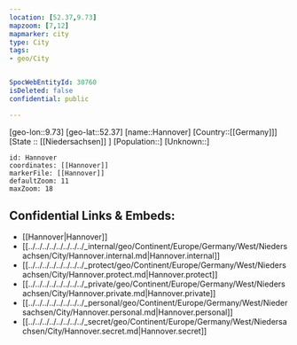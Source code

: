 ```yaml
---
location: [52.37,9.73]
mapzoom: [7,12] 
mapmarker: city 
type: City
tags:
- geo/City


SpocWebEntityId: 30760
isDeleted: false
confidential: public

---
```

[geo-lon::9.73]
[geo-lat::52.37]
[name::Hannover]
[Country::[[Germany]]]
[State :: [[Niedersachsen]] ]
[Population::]
[Unknown::]


```leaflet
id: Hannover
coordinates: [[Hannover]]
markerFile: [[Hannover]]
defaultZoom: 11 
maxZoom: 18
```


## Confidential Links & Embeds: 
- [[Hannover|Hannover]] 
- [[../../../../../../../../_internal/geo/Continent/Europe/Germany/West/Niedersachsen/City/Hannover.internal.md|Hannover.internal]] 
- [[../../../../../../../../_protect/geo/Continent/Europe/Germany/West/Niedersachsen/City/Hannover.protect.md|Hannover.protect]] 
- [[../../../../../../../../_private/geo/Continent/Europe/Germany/West/Niedersachsen/City/Hannover.private.md|Hannover.private]] 
- [[../../../../../../../../_personal/geo/Continent/Europe/Germany/West/Niedersachsen/City/Hannover.personal.md|Hannover.personal]] 
- [[../../../../../../../../_secret/geo/Continent/Europe/Germany/West/Niedersachsen/City/Hannover.secret.md|Hannover.secret]] 
